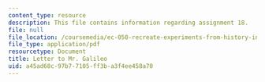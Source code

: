 ```yaml
---
content_type: resource
description: This file contains information regarding assignment 18.
file: null
file_location: /coursemedia/ec-050-recreate-experiments-from-history-inform-the-future-from-the-past-galileo-january-iap-2010/a45ad68c97b77105ff3ba3f4ee458a70_MITEC_050IAP10_assn18.pdf
file_type: application/pdf
resourcetype: Document
title: Letter to Mr. Galileo
uid: a45ad68c-97b7-7105-ff3b-a3f4ee458a70
---
```

